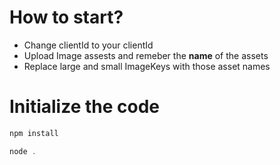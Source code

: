 # How to start?

- Change clientId to your clientId
- Upload Image assests and remeber the **name** of the assets
- Replace large and small ImageKeys with those asset names 

# Initialize the code

```js
npm install
```
```js
node .
```
